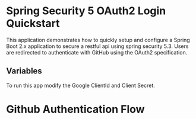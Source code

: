# Spring Security 5 OAuth2 Login Quickstart

This application demonstrates how to quickly setup and configure a Spring Boot 2.x application to secure a restful api using spring security 5.3. Users are redirected to authenticate with GitHub using the OAuth2 specification.

## Variables

To run this app modify the Google ClientId and Client Secret.

# Github Authentication Flow

